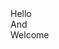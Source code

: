 <style>
    #pageTitle {
        display : none;
    }
</style>

<div id="siteGreeting">
    <div>Hello</div>
    <div>And</div>
    <div>Welcome</div>
</div>
